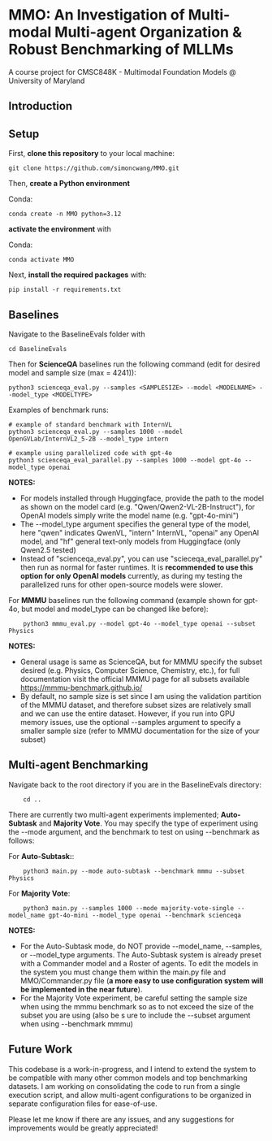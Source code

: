 # MMO: An Investigation of Multi-modal Multi-agent Organization & Robust Benchmarking of MLLMs
A course project for CMSC848K - Multimodal Foundation Models @ University of Maryland

## Introduction

## Setup

First, **clone this repository** to your local machine:

    git clone https://github.com/simoncwang/MMO.git

Then, **create a Python environment**

Conda:

    conda create -n MMO python=3.12

**activate the environment** with

Conda:

    conda activate MMO

Next, **install the required packages** with:

    pip install -r requirements.txt


## Baselines

Navigate to the BaselineEvals folder with

    cd BaselineEvals

Then for **ScienceQA** baselines run the following command (edit for desired model and sample size (max = 4241)):

    python3 scienceqa_eval.py --samples <SAMPLESIZE> --model <MODELNAME> --model_type <MODELTYPE>

Examples of benchmark runs:

    # example of standard benchmark with InternVL
    python3 scienceqa_eval.py --samples 1000 --model OpenGVLab/InternVL2_5-2B --model_type intern

    # example using parallelized code with gpt-4o
    python3 scienceqa_eval_parallel.py --samples 1000 --model gpt-4o --model_type openai

**NOTES:**
* For models installed through Huggingface, provide the path to the model as shown on the model card (e.g. "Qwen/Qwen2-VL-2B-Instruct"), for OpenAI models simply write the model name (e.g. "gpt-4o-mini")
* The --model_type argument specifies the general type of the model, here "qwen" indicates QwenVL, "intern" InternVL, "openai" any OpenAI model, and "hf" general text-only models from Huggingface (only Qwen2.5 tested)
* Instead of "scienceqa_eval.py", you can use "scieceqa_eval_parallel.py" then run as normal for faster runtimes. It is **recommended to use this option for only OpenAI models** currently, as during my testing the parallelized runs for other open-source models were slower.

For **MMMU** baselines run the following command (example shown for gpt-4o, but model and model_type can be changed like before):

        python3 mmmu_eval.py --model gpt-4o --model_type openai --subset Physics

**NOTES:**
* General usage is same as ScienceQA, but for MMMU specify the subset desired (e.g. Physics, Computer Science, Chemistry, etc.), for full documentation visit the official MMMU page for all subsets available https://mmmu-benchmark.github.io/
* By default, no sample size is set since I am using the validation partition of the MMMU dataset, and therefore subset sizes are relatively small and we can use the entire dataset. However, if you run into GPU memory issues, use the optional --samples argument to specify a smaller sample size (refer to MMMU documentation for the size of your subset)
 
## Multi-agent Benchmarking

Navigate back to the root directory if you are in the BaselineEvals directory:

        cd ..

There are currently two multi-agent experiments implemented; **Auto-Subtask** and **Majority Vote**. You may specify the type of experiment using the --mode argument, and the benchmark to test on using --benchmark as follows:

For **Auto-Subtask:**:

        python3 main.py --mode auto-subtask --benchmark mmmu --subset Physics

For **Majority Vote**:

        python3 main.py --samples 1000 --mode majority-vote-single --model_name gpt-4o-mini --model_type openai --benchmark scienceqa

**NOTES:**
* For the Auto-Subtask mode, do NOT provide --model_name, --samples, or --model_type arguments. The Auto-Subtask system is already preset with a Commander model and a Roster of agents. To edit the models in the system you must change them within the main.py file and MMO/Commander.py file (**a more easy to use configuration system will be implemented in the near future**).
* For the Majority Vote experiment, be careful setting the sample size when using the mmmu benchmark so as to not exceed the size of the subset you are using (also be s ure to include the --subset argument when using --benchmark mmmu)


## Future Work

This codebase is a work-in-progress, and I intend to extend the system to be compatible with many other common models and top benchmarking datasets. I am working on consolidating the code to run from a single execution script, and allow multi-agent configurations to be organized in separate configuration files for ease-of-use.

Please let me know if there are any issues, and any suggestions for improvements would be greatly appreciated!


